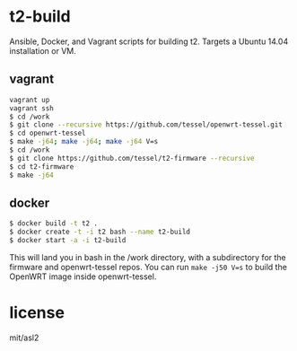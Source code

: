 # t2-build

Ansible, Docker, and Vagrant scripts for building t2. Targets a Ubuntu 14.04 installation or VM.


## vagrant

```bash
vagrant up
vagrant ssh
$ cd /work
$ git clone --recursive https://github.com/tessel/openwrt-tessel.git
$ cd openwrt-tessel
$ make -j64; make -j64; make -j64 V=s
$ cd /work
$ git clone https://github.com/tessel/t2-firmware --recursive
$ cd t2-firmware
$ make -j64
```

## docker

```bash
$ docker build -t t2 .
$ docker create -t -i t2 bash --name t2-build
$ docker start -a -i t2-build
```

This will land you in bash in the /work directory, with a subdirectory for the
firmware and openwrt-tessel repos.  You can run `make -j50 V=s` to build the
OpenWRT image inside openwrt-tessel.

# license

mit/asl2
